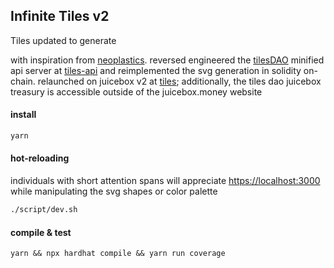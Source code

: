 ## Infinite Tiles v2

Tiles updated to generate

with inspiration from [neoplastics](https://neolastics.com/). reversed engineered the [tilesDAO](https://tiles.art/#/) minified api server at [tiles-api](https://github.com/TileDAO/tiles-api) and reimplemented the svg generation in solidity on-chain. relaunched on juicebox v2 at [tiles](https://tiles.wtf); additionally, the tiles dao juicebox treasury is accessible outside of the juicebox.money website

#### install

```bash
yarn
```

#### hot-reloading

individuals with short attention spans will appreciate [https://localhost:3000](https://localhost:3000/) while manipulating the svg shapes or color palette

```bash
./script/dev.sh
```

#### compile & test

`yarn && npx hardhat compile && yarn run coverage`
